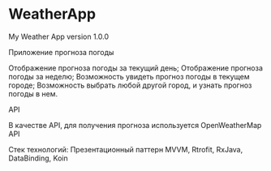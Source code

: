 # WeatherApp
My Weather App version 1.0.0

Приложение прогноза погоды

Отображение прогноза погоды за текущий день;
Отображение прогноза погоды за неделю;
Возможность увидеть прогноз погоды в текущем городе;
Возможность выбрать любой другой город, и узнать прогноз погоды в нем.

API

В качестве API, для получения прогноза используется OpenWeatherMap API

Стек технологий:
Презентационный паттерн MVVM, Rtrofit, RxJava, DataBinding, Koin
